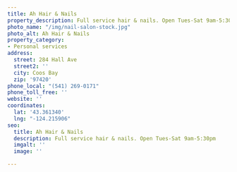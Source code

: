 ```yaml
---
title: Ah Hair & Nails
property_description: Full service hair & nails. Open Tues-Sat 9am-5:30pm.
photo_name: "/img/nail-salon-stock.jpg"
photo_alt: Ah Hair & Nails
property_category:
- Personal services
address:
  street: 284 Hall Ave
  street2: ''
  city: Coos Bay
  zip: '97420'
phone_local: "(541) 269-0171"
phone_toll_free: ''
website: ''
coordinates:
  lat: '43.361340'
  lng: "-124.215906"
seo:
  title: Ah Hair & Nails
  description: Full service hair & nails. Open Tues-Sat 9am-5:30pm
  imgalt: ''
  image: ''

---
```

